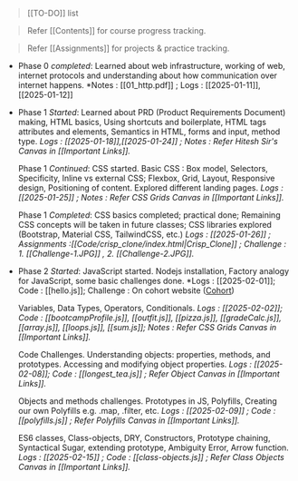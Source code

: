 >[[TO-DO]] list

>Refer [[Contents]] for course progress tracking.

>Refer [[Assignments]] for projects & practice tracking.

- Phase 0 *completed*: 
	Learned about web infrastructure, working of web, internet protocols and understanding about how communication over internet happens. *Notes : [[01_http.pdf]] ; Logs : [[2025-01-11]], [[2025-01-12]]

- Phase 1 *Started*: 
	Learned about PRD (Product Requirements Document) making, HTML basics, Using shortcuts and boilerplate, HTML tags attributes and elements, Semantics in HTML, forms and input, method type. *Logs : [[2025-01-18]],[[2025-01-24]]  ; Notes : Refer Hitesh Sir's Canvas in [[Important Links]].*
	
  Phase 1 *Continued*: 
	CSS started. Basic CSS : Box model, Selectors, Specificity, Inline vs external CSS; Flexbox, Grid, Layout, Responsive design, Positioning of content. Explored different landing pages. *Logs : [[2025-01-25]] ; Notes : Refer CSS Grids Canvas in [[Important Links]].* 

	Phase 1 *Completed*:
	CSS basics completed; practical done; Remaining CSS concepts will be taken in future classes; CSS libraries explored (Bootstrap, Material CSS, TailwindCSS, etc.) *Logs : [[2025-01-26]] ; Assignments :[[Code/crisp_clone/index.html|Crisp_Clone]] ; Challenge : 1. [[Challenge-1.JPG]] , 2. [[Challenge-2.JPG]].*

- Phase 2 *Started*:
	JavaScript started. Nodejs installation, Factory analogy for JavaScript,
	some basic challenges done. *Logs : [[2025-02-01]]; Code : [[hello.js]];
	Challenge : On cohort website ([Cohort](https://courses.chaicode.com/learn/batch/Web-Dev-Cohort))
	
	Variables, Data Types, Operators, Conditionals. *Logs : [[2025-02-02]]; 
	Code : [[bootcampProfile.js]], [[outfit.js]], [[pizza.js]], [[gradeCalc.js]], [[array.js]], [[loops.js]], [[sum.js]]; Notes : Refer CSS Grids Canvas in [[Important Links]].*  
	
	Code Challenges. Understanding objects: properties, methods, and prototypes. Accessing and modifying object properties. *Logs : [[2025-02-08]]; Code : [[longest_tea.js]] ; Refer Object Canvas in [[Important Links]].*
	
	Objects and methods challenges. Prototypes in JS, Polyfills, Creating our own Polyfills e.g. .map, .filter, etc. *Logs : [[2025-02-09]] ; 
	Code : [[polyfills.js]] ; Refer Polyfills Canvas in [[Important Links]].*
	
	ES6 classes, Class-objects, DRY, Constructors, Prototype chaining, Syntactical Sugar, extending prototype, Ambiguity Error, Arrow function.
	*Logs : [[2025-02-15]] ; Code : [[class-objects.js]] ; Refer Class Objects Canvas in [[Important Links]].*
